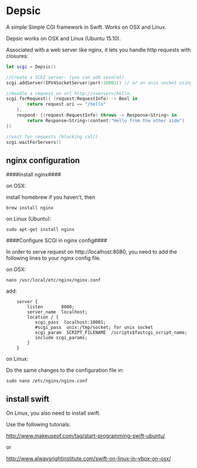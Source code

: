 # Depsic
A simple Simple CGI framework in Swift. Works on OSX and Linux.

Depsic works on OSX and Linux (Ubuntu 15.10).

Associated with a web server like nginx, it lets you handle http requests with closures:

```swift
let scgi = Depsic()

//Create a SCGI server: (you can add several)
scgi.addServer(IPV4SocketServer(port:10001)) // or on unix socket using UnixSocketServer(socketName:"/tmp/socket")

//Handle a request on url http://<server>/hello.
scgi.forRequest({ (request:RequestInfo) -> Bool in
        return request.uri == "/hello"
    },
    respond: {(request:RequestInfo) throws -> Response<String> in
        return Response<String>(content:"Hello from the other side")
})

//wait for requests (blocking call)
scgi.waitForServers()
```

## nginx configuration ##
####install nginx####

on OSX:

install homebrew if you haven't, then

    brew install nginx

on Linux (Ubuntu):

    sudo apt-get install nginx


####Configure SCGI in nginx config####

In order to serve request on http://localhost:8080, you need to add the following lines to
your nginx config file.

on OSX:

    nano /usr/local/etc/nginx/nginx.conf 

add:

```
    server {
        listen       8080;
        server_name  localhost;
        location / {
           scgi_pass  localhost:10001; 
           #scgi_pass  unix:/tmp/socket; for unix socket
           scgi_param  SCRIPT_FILENAME  /scripts$fastcgi_script_name;
           include scgi_params;
        }
    }
```
on Linux:

Do the same changes to the configuration file in:

    sudo nano /etc/nginx/nginx.conf


## install swift ##
On Linux, you also need to install swift.

Use the following tutorials:

http://www.makeuseof.com/tag/start-programming-swift-ubuntu/

or

http://www.alwaysrightinstitute.com/swift-on-linux-in-vbox-on-osx/




